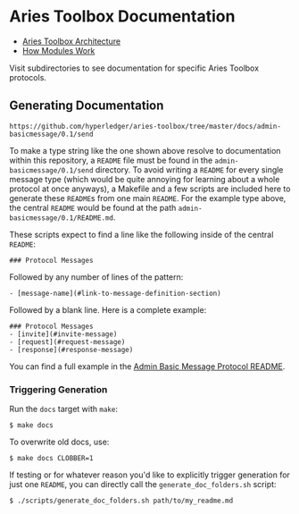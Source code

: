 Aries Toolbox Documentation
===========================
- [Aries Toolbox Architecture](architecture.md)
- [How Modules Work](howmoduleswork.md)

Visit subdirectories to see documentation for specific Aries Toolbox protocols.

Generating Documentation
------------------------

```
https://github.com/hyperledger/aries-toolbox/tree/master/docs/admin-basicmessage/0.1/send
```

To make a type string like the one shown above resolve to documentation within
this repository, a `README` file must be found in the
`admin-basicmessage/0.1/send` directory. To avoid writing a `README` for every
single message type (which would be quite annoying for learning about a whole
protocol at once anyways), a Makefile and a few scripts are included here to
generate these `README`s from one main `README`. For the example type above, the
central `README` would be found at the path `admin-basicmessage/0.1/README.md`.

These scripts expect to find a line like the following inside of the central
`README`:

```
### Protocol Messages
```

Followed by any number of lines of the pattern:
```
- [message-name](#link-to-message-definition-section)
```

Followed by a blank line. Here is a complete example:

```
### Protocol Messages
- [invite](#invite-message)
- [request](#request-message)
- [response](#response-message)

```

You can find a full example in the [Admin Basic Message
Protocol README](admin-basicmessage/0.1/README.md).

### Triggering Generation

Run the `docs` target with `make`:
```
$ make docs
```

To overwrite old docs, use:
```
$ make docs CLOBBER=1
```

If testing or for whatever reason you'd like to explicitly trigger generation
for just one `README`, you can directly call the `generate_doc_folders.sh`
script:

```
$ ./scripts/generate_doc_folders.sh path/to/my_readme.md
```

